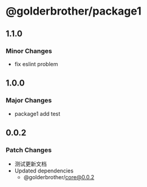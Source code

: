 # @golderbrother/package1

## 1.1.0

### Minor Changes

- fix eslint problem

## 1.0.0

### Major Changes

- package1 add test

## 0.0.2

### Patch Changes

- 测试更新文档
- Updated dependencies
  - @golderbrother/core@0.0.2
